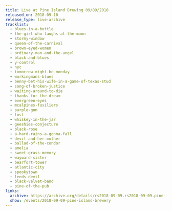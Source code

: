 ```yaml
---
title: Live at Pine Island Brewing 09/09/2018
released_on: 2018-09-10
release_type: live-archive
tracklist:
  - blues-in-a-bottle
  - the-girl-who-laughs-at-the-moon
  - stormy-window
  - queen-of-the-carnival
  - brown-eyed-women
  - ordinary-man-and-the-angel
  - black-and-blues
  - y-control
  - nyc
  - tomorrow-might-be-monday
  - workingmans-blues
  - benny-bet-his-wife-in-a-game-of-texas-stud
  - song-of-broken-justice
  - waiting-around-to-die
  - thanks-for-the-dream
  - evergreen-eyes
  - mcalpines-fusiliers
  - purple-gun
  - lost
  - whiskey-in-the-jar
  - geeshies-conjecture
  - black-rose
  - a-hard-rains-a-gonna-fall
  - devil-and-her-mother
  - ballad-of-the-condor
  - amelia
  - sweet-grass-memory
  - wayward-sister
  - bearfort-tower
  - atlantic-city
  - spookytown
  - leeds-devil
  - black-velvet-band
  - pine-of-the-pub
links:
  archive: https://archive.org/details/rs2018-09-09.rs2018-09-09.pine-island-brewery
  show: /events/2018-09-09-pine-island-brewery
---
```

